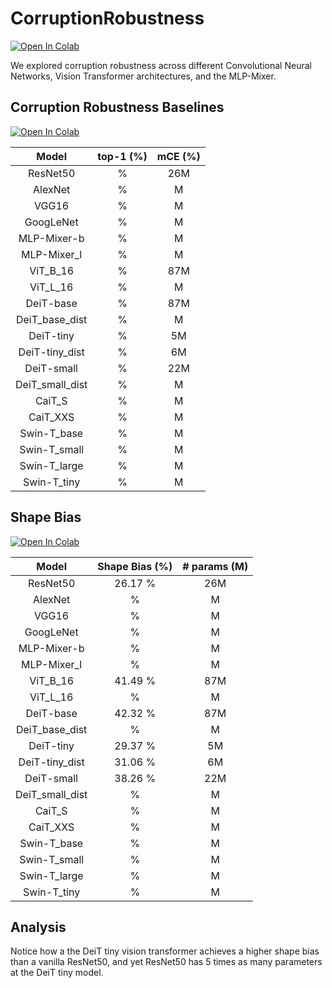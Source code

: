 # CorruptionRobustness

[![Open In Colab](https://colab.research.google.com/assets/colab-badge.svg)](https://colab.research.google.com/drive/13KkwC0Rm469PHI7U429JLeAflWLpirvV?usp=sharing)

We explored corruption robustness across different Convolutional Neural Networks, Vision Transformer architectures, and the MLP-Mixer. 

## Corruption Robustness Baselines

[![Open In Colab](https://colab.research.google.com/assets/colab-badge.svg)](https://colab.research.google.com/drive/1I_uV1it2JMGAhDgkdQhlY7y0vKLtW-u3?usp=sharing)

| Model | top-1 (%) | mCE (%) |
| :---: |:-------: | :---: |
| ResNet50 | % | 26M |
| AlexNet | % | M |
| VGG16 | % | M |
| GoogLeNet | % | M |
| MLP-Mixer-b | % | M |
| MLP-Mixer_l | % | M |
| ViT_B_16 |  % | 87M |
| ViT_L_16 |  % | M |
| DeiT-base |  % |87M | 
| DeiT_base_dist | % | M |
| DeiT-tiny |  % |5M | 
| DeiT-tiny_dist | % |6M | 
| DeiT-small | % | 22M |
| DeiT_small_dist | % | M |
| CaiT_S | % | M |
| CaiT_XXS | % | M |
| Swin-T_base | % | M |
| Swin-T_small | % | M |
| Swin-T_large | % | M |
| Swin-T_tiny | % | M |
 
## Shape Bias

[![Open In Colab](https://colab.research.google.com/assets/colab-badge.svg)](https://colab.research.google.com/drive/1gu8XQjtA4lLEF69bT226_eO_67_nIGTu?usp=sharing)

| Model | Shape Bias (%) | # params (M) |
|:---:  | :---: | :----: |
| ResNet50 |  26.17 % | 26M |
| AlexNet | % | M |
| VGG16 | % | M |
| GoogLeNet | % | M |
| MLP-Mixer-b | % | M |
| MLP-Mixer_l | % | M |
| ViT_B_16 | 41.49 % | 87M |
| ViT_L_16 |  % | M |
| DeiT-base | 42.32 % |87M | 
| DeiT_base_dist | % | M |
| DeiT-tiny | 29.37 % |5M | 
| DeiT-tiny_dist | 31.06 % |6M | 
| DeiT-small |38.26 % | 22M |
| DeiT_small_dist | % | M |
| CaiT_S | % | M |
| CaiT_XXS | % | M |
| Swin-T_base | % | M |
| Swin-T_small | % | M |
| Swin-T_large | % | M |
| Swin-T_tiny | % | M |


## Analysis

Notice how a the DeiT tiny vision transformer achieves a higher shape bias than a vanilla ResNet50, and yet ResNet50 has 5 times as many parameters at the DeiT tiny model. 
